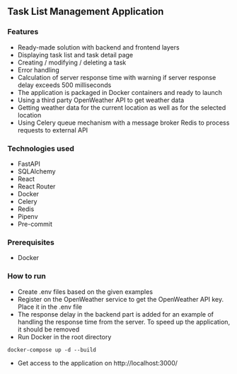 ## Task List Management Application

### Features

- Ready-made solution with backend and frontend layers
- Displaying task list and task detail page
- Creating / modifying / deleting a task
- Error handling
- Calculation of server response time with warning if server response delay exceeds 500 milliseconds
- The application is packaged in Docker containers and ready to launch
- Using a third party OpenWeather API to get weather data
- Getting weather data for the current location as well as for the selected location
- Using Celery queue mechanism with a message broker Redis to process requests to external API

### Technologies used

- FastAPI
- SQLAlchemy
- React
- React Router
- Docker
- Celery
- Redis
- Pipenv
- Pre-commit

### Prerequisites

- Docker

### How to run

- Create .env files based on the given examples
- Register on the OpenWeather service to get the OpenWeather API key. Place it in the .env file
- The response delay in the backend part is added for an example of handling the response time from the server. To speed up the application, it should be removed
- Run Docker in the root directory

```
docker-compose up -d --build
```

- Get access to the application on http://localhost:3000/
